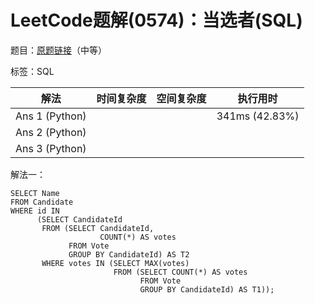 # LeetCode题解(0574)：当选者(SQL)

题目：[原题链接](https://leetcode-cn.com/problems/winning-candidate/)（中等）

标签：SQL

| 解法           | 时间复杂度 | 空间复杂度 | 执行用时       |
| -------------- | ---------- | ---------- | -------------- |
| Ans 1 (Python) |            |            | 341ms (42.83%) |
| Ans 2 (Python) |            |            |                |
| Ans 3 (Python) |            |            |                |

解法一：

```mysql
SELECT Name
FROM Candidate
WHERE id IN
      (SELECT CandidateId
       FROM (SELECT CandidateId,
                    COUNT(*) AS votes
             FROM Vote
             GROUP BY CandidateId) AS T2
       WHERE votes IN (SELECT MAX(votes)
                       FROM (SELECT COUNT(*) AS votes
                             FROM Vote
                             GROUP BY CandidateId) AS T1));
```